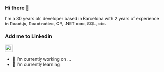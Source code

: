 ### Hi there 👋

I'm a 30 years old developer based in Barcelona with 2 years of experience in React.js, React native, C#, .NET core, SQL, etc.

### Add me to Linkedin
<a href="https://www.linkedin.com/in/jean-baptiste-castillo-frontend-developer/"><img src="https://cdn-icons-png.flaticon.com/512/174/174857.png" width="25"></a>

- 🔭 I’m currently working on ...
- 🌱 I’m currently learning


